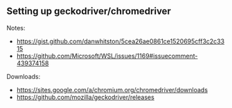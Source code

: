 ## Setting up geckodriver/chromedriver

Notes:

-   https://gist.github.com/danwhitston/5cea26ae0861ce1520695cff3c2c3315
-   https://github.com/Microsoft/WSL/issues/1169#issuecomment-439374158

Downloads:

-   https://sites.google.com/a/chromium.org/chromedriver/downloads
-   https://github.com/mozilla/geckodriver/releases
